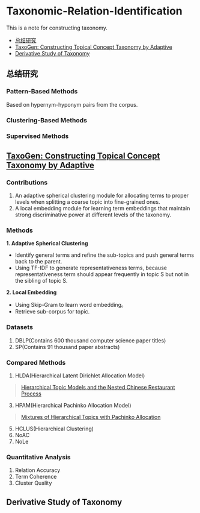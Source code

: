 # Taxonomic-Relation-Identification
This is a note for constructing taxonomy. 

- [总结研究](#总结研究)  
- [TaxoGen: Constructing Topical Concept Taxonomy by Adaptive](#taxogen:-constructing-topical-concept-taxonomy-by-adaptive)  
- [Derivative Study of Taxonomy](#derivative-study-of-taxonomy)  

## 总结研究
### Pattern-Based Methods
Based on hypernym-hyponym pairs from the corpus.
### Clustering-Based Methods
### Supervised Methods

## [TaxoGen: Constructing Topical Concept Taxonomy by Adaptive](https://pdfs.semanticscholar.org/c420/af96a6725414b7c631757503ed6ac61020e6.pdf)
### Contributions
1. An adaptive spherical clustering module for allocating terms to proper levels when splitting a coarse topic into fine-grained ones.
2. A local embedding module for learning term embeddings that maintain strong discriminative power at different levels of the taxonomy. 

### Methods
**1. Adaptive Spherical Clustering**
* Identify general terms and refine the sub-topics and push general terms back to the parent.
* Using TF-IDF to generate representativeness terms, because  representativeness term should appear frequently in topic S but not in the sibling of topic S.

**2. Local Embedding**
* Using Skip-Gram to learn word embedding。
* Retrieve sub-corpus for topic.

### Datasets
1. DBLP(Contains 600 thousand computer science paper titles)
2. SP(Contains 91 thousand paper abstracts)

### Compared Methods
1. HLDA(Hierarchical Latent Dirichlet Allocation Model)
> [Hierarchical Topic Models and the Nested Chinese Restaurant Process](https://papers.nips.cc/paper/2466-hierarchical-topic-models-and-the-nested-chinese-restaurant-process.pdf)
3. HPAM(Hierarchical Pachinko Allocation Model)
> [Mixtures of Hierarchical Topics with Pachinko Allocation](https://scholarworks.umass.edu/cgi/viewcontent.cgi?referer=https://www.google.co.jp/&httpsredir=1&article=1074&context=cs_faculty_pubs)
5. HCLUS(Hierarchical Clustering)
6. NoAC
7. NoLe

### Quantitative Analysis
1. Relation Accuracy
2. Term Coherence
3. Cluster Quality

## Derivative Study of Taxonomy


